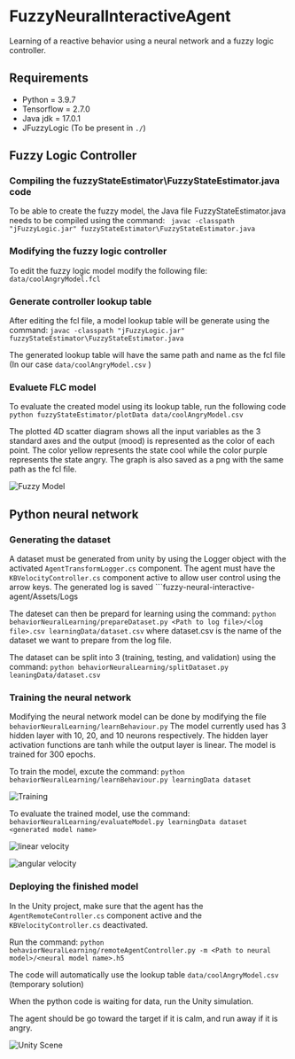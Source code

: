 # FuzzyNeuralInteractiveAgent

Learning of a reactive behavior using a neural network and a fuzzy logic controller. 

## Requirements

* Python = 3.9.7
* Tensorflow = 2.7.0
* Java jdk = 17.0.1
* JFuzzyLogic (To be present in ```./```)

## Fuzzy Logic Controller

### Compiling the fuzzyStateEstimator\FuzzyStateEstimator.java code

To be able to create the fuzzy model, the Java file FuzzyStateEstimator.java needs to be compiled using the command:
``` javac -classpath "jFuzzyLogic.jar" fuzzyStateEstimator\FuzzyStateEstimator.java```

### Modifying the fuzzy logic controller

To edit the fuzzy logic model modify the following file:
``` data/coolAngryModel.fcl```

### Generate controller lookup table

After editing the fcl file, a model lookup table will be generate using the command:
``` javac -classpath "jFuzzyLogic.jar" fuzzyStateEstimator\FuzzyStateEstimator.java ```

The generated lookup table will have the same path and name as the fcl file (In our case ``` data/coolAngryModel.csv ``` )

### Evaluete FLC model

To evaluate the created model using its lookup table, run the following code
``` python fuzzyStateEstimator/plotData data/coolAngryModel.csv ```

The plotted 4D scatter diagram shows all the input variables as the 3 standard axes and the output (mood) is represented as the color of each point.
The color yellow represents the state cool while the color purple represents the state angry.
The graph is also saved as a png with the same path as the fcl file.

![Fuzzy Model](data/coolAngryModelStates.png)

## Python neural network

### Generating the dataset

A dataset must be generated from unity by using the Logger object with the activated ``` AgentTransformLogger.cs ``` component.
The agent must have the ``` KBVelocityController.cs ``` component active to allow user control using the arrow keys.
The generated log is saved ```fuzzy-neural-interactive-agent/Assets/Logs

The dateset can then be prepard for learning using the command:
 ``` python behaviorNeuralLearning/prepareDataset.py <Path to log file>/<log file>.csv learningData/dataset.csv ```
 where dataset.csv is the name of the dataset we want to prepare from the log file.

 The dataset can be split into 3 (training, testing, and validation) using the command:
 ``` python behaviorNeuralLearning/splitDataset.py leaningData/dataset.csv ```

 ### Training the neural network

 Modifying the neural network model can be done by modifying the file ``` behaviorNeuralLearning/learnBehaviour.py```
 The model currently used has 3 hidden layer with 10, 20, and 10 neurons respectively.
 The hidden layer activation functions are tanh while the output layer is linear.
 The model is trained for 300 epochs.

 To train the model, excute the command:
``` python behaviorNeuralLearning/learnBehaviour.py learningData dataset ```

![Training](learningData/Strategy2/mlp_tanh_linear_10x20x10_2021-12-12-16-57-37_loss.png)

To evaluate the trained model, use the command:
``` behaviorNeuralLearning/evaluateModel.py learningData dataset <generated model name> ```


![linear velocity](learningData/Strategy2/strategy2_grid_mlp_tanh_linear_10x20x10_2021-12-12-16-57-37_linearVelo.png)


![angular velocity](learningData/Strategy2/strategy2_grid_mlp_tanh_linear_10x20x10_2021-12-12-16-57-37_angularVelo.png)

### Deploying the finished model

In the Unity project, make sure that the agent has the ``` AgentRemoteController.cs ``` component active and the ``` KBVelocityController.cs ``` deactivated.

Run the command:
``` python behaviorNeuralLearning/remoteAgentController.py -m <Path to neural model>/<neural model name>.h5 ```

The code will automatically use the lookup table ``` data/coolAngryModel.csv ``` (temporary solution)

When the python code is waiting for data, run the Unity simulation.

The agent should be go toward the target if it is calm, and run away if it is angry.

![Unity Scene](Scene_screenshot.png)